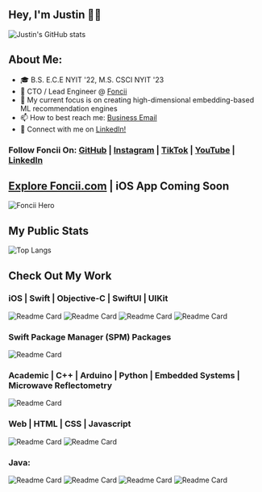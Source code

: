 ## Hey, I'm Justin 👋🏿

![Justin's GitHub stats](https://github-readme-stats.vercel.app/api?username=jcook03266&bg_color=30,e96443,904e95&title_color=fff&text_color=fff)

## About Me:
- 🎓 B.S. E.C.E NYIT '22, M.S. CSCI NYIT '23
- 🍜 CTO / Lead Engineer @ [Foncii](https://www.foncii.com/)
- 🌱 My current focus is on creating high-dimensional embedding-based ML recommendation engines
- 📫 How to best reach me: [Business Email](mailto:jcook03266@gmail.com)
- 🔗 Connect with me on [LinkedIn!](https://www.linkedin.com/in/justin-cook-53a904140/)

### Follow Foncii On: [GitHub](https://github.com/foncii-org) | [Instagram](https://www.instagram.com/feelfoncii/) | [TikTok](https://www.tiktok.com/@feelfoncii) | [YouTube](https://www.youtube.com/channel/UCub_UeB9LxYnB0-ossaDyhw) | [LinkedIn](https://www.linkedin.com/company/foncii/)

## [Explore Foncii.com](https://foncii.com/) | iOS App Coming Soon
![Foncii Hero](https://github.com/jcook03266/jcook03266/assets/63657230/3dfb2f23-d8a9-4b5c-b85a-4b75bd3ff0af)

## My Public Stats
![Top Langs](https://github-readme-stats.vercel.app/api/top-langs/?username=jcook03266&hide_progress=false)

## Check Out My Work
### iOS | Swift | Objective-C | SwiftUI | UIKit
![Readme Card](https://github-readme-stats.vercel.app/api/pin/?username=jcook03266&repo=Sauron-iOS)
![Readme Card](https://github-readme-stats.vercel.app/api/pin/?username=jcook03266&repo=Inspec-iOS)
![Readme Card](https://github-readme-stats.vercel.app/api/pin/?username=jcook03266&repo=Basin)
![Readme Card](https://github-readme-stats.vercel.app/api/pin/?username=jcook03266&repo=Pokedex)

### Swift Package Manager (SPM) Packages
![Readme Card](https://github-readme-stats.vercel.app/api/pin/?username=jcook03266&repo=Sheathed-TextField-SwiftUI)

### Academic | C++ | Arduino | Python | Embedded Systems | Microwave Reflectometry
![Readme Card](https://github-readme-stats.vercel.app/api/pin/?username=jcook03266&repo=Composite-Pipeline-Microwave-Scanner-Firmware)

### Web | HTML | CSS | Javascript
![Readme Card](https://github-readme-stats.vercel.app/api/pin/?username=jcook03266&repo=Old-Websites)
![Readme Card](https://github-readme-stats.vercel.app/api/pin/?username=jcook03266&repo=JS-JQuery-Famous-Movie-Quote-Random-Gen)

### Java:
![Readme Card](https://github-readme-stats.vercel.app/api/pin/?username=jcook03266&repo=Flappy-Bird-Java-Edition)
![Readme Card](https://github-readme-stats.vercel.app/api/pin/?username=jcook03266&repo=Old-Java-Code)
![Readme Card](https://github-readme-stats.vercel.app/api/pin/?username=jcook03266&repo=Rock-Paper-Scissors-Java-GUI-Program-)
![Readme Card](https://github-readme-stats.vercel.app/api/pin/?username=jcook03266&repo=Round-Robin-CPU-Scheduler-In-Java)
